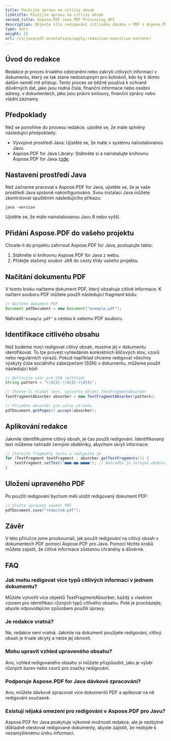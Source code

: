 ```yaml
---
title: Použijte úpravu na citlivý obsah
linktitle: Použijte úpravu na citlivý obsah
second_title: Aspose.PDF Java PDF Processing API
description: Objevte sílu redigování citlivého obsahu v PDF s Aspose.PDF pro Java.
type: docs
weight: 15
url: /cs/java/pdf-annotations/apply-redaction-sensitive-content/
---
```


## Úvod do redakce

Redakce je proces trvalého odstranění nebo zakrytí citlivých informací v dokumentu, který se tak stane nedostupným pro kohokoli, kdo by k těmto datům neměl mít přístup. Tento proces se běžně používá k ochraně důvěrných dat, jako jsou rodná čísla, finanční informace nebo osobní adresy, v dokumentech, jako jsou právní smlouvy, finanční zprávy nebo vládní záznamy.

## Předpoklady

Než se ponoříme do procesu redakce, ujistěte se, že máte splněny následující předpoklady:

- Vývojové prostředí Java: Ujistěte se, že máte v systému nainstalovanou Javu.
-  Aspose.PDF for Java Library: Stáhněte si a nainstalujte knihovnu Aspose.PDF for Java z[zde](https://releases.aspose.com/pdf/java/).


## Nastavení prostředí Java

Než začneme pracovat s Aspose.PDF for Java, ujistěte se, že je vaše prostředí Java správně nakonfigurováno. Svou instalaci Java můžete zkontrolovat spuštěním následujícího příkazu:

```java -version```

Ujistěte se, že máte nainstalovanou Javu 8 nebo vyšší.

## Přidání Aspose.PDF do vašeho projektu

Chcete-li do projektu zahrnout Aspose.PDF for Java, postupujte takto:

1. Stáhněte si knihovnu Aspose.PDF for Java z webu.
2. Přidejte stažený soubor JAR do cesty třídy vašeho projektu.

## Načítání dokumentu PDF

V tomto kroku načteme dokument PDF, který obsahuje citlivé informace. K načtení souboru PDF můžete použít následující fragment kódu:

```java
// Načtěte dokument PDF
Document pdfDocument = new Document("example.pdf");
```

 Nahradit`"example.pdf"` s cestou k vašemu PDF souboru.

## Identifikace citlivého obsahu

Než budeme moci redigovat citlivý obsah, musíme jej v dokumentu identifikovat. To lze provést vyhledáním konkrétních klíčových slov, vzorů nebo regulárních výrazů. Pokud například chceme redigovat všechny výskyty čísla sociálního zabezpečení (SSN) v dokumentu, můžeme použít následující kód:

```java
// Definujte vzor pro SSN (příklad)
String pattern = "\\d{3}-\\d{2}-\\d{4}";

// Chcete-li hledat text, vytvořte objekt TextFragmentAbsorber
TextFragmentAbsorber absorber = new TextFragmentAbsorber(pattern);

// Přijměte absorbér pro celou stránku
pdfDocument.getPages().accept(absorber);
```

## Aplikování redakce

Jakmile identifikujeme citlivý obsah, je čas použít redigování. Identifikovaný text můžeme nahradit černými obdélníky, abychom skryli informace:

```java
// Iterujte fragmenty textu a redigujte je
for (TextFragment textFragment : absorber.getTextFragments()) {
    textFragment.setText("■■■-■■-■■■■"); // Nahraďte je černými obdélníky
}
```

## Uložení upraveného PDF

Po použití redigování bychom měli uložit redigovaný dokument PDF:

```java
// Uložte upravený soubor PDF
pdfDocument.save("redacted.pdf");
```

## Závěr

V této příručce jsme prozkoumali, jak použít redigování na citlivý obsah v dokumentech PDF pomocí Aspose.PDF pro Java. Pomocí těchto kroků můžete zajistit, že citlivé informace zůstanou chráněny a důvěrné.

## FAQ

### Jak mohu redigovat více typů citlivých informací v jednom dokumentu?

Můžete vytvořit více objektů TextFragmentAbsorber, každý s vlastním vzorem pro identifikaci různých typů citlivého obsahu. Poté je procházejte, abyste odpovídajícím způsobem použili úpravy.

### Je redakce vratná?

Ne, redakce není vratná. Jakmile na dokument použijete redigování, citlivý obsah je trvale skrytý a nelze jej obnovit.

### Mohu upravit vzhled upraveného obsahu?

Ano, vzhled redigovaného obsahu si můžete přizpůsobit, jako je výběr různých barev nebo vzorů pro značky redigování.

### Podporuje Aspose.PDF for Java dávkové zpracování?

Ano, můžete dávkově zpracovat více dokumentů PDF a aplikovat na ně redigování současně.

### Existují nějaká omezení pro redigování v Aspose.PDF pro Javu?

Aspose.PDF for Java poskytuje výkonné možnosti redakce, ale je nezbytné důkladně otestovat redigované dokumenty, abyste zajistili, že nedojde k nezamýšlenému úniku informací.